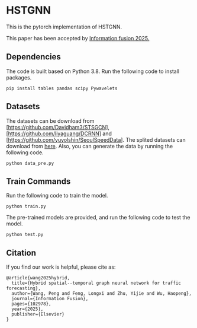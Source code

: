 # HSTGNN
This is the pytorch implementation of HSTGNN. 

This paper has been accepted by [Information fusion 2025.](https://doi.org/10.1016/j.inffus.2025.102978)


## Dependencies
The code is built based on Python 3.8. Run the following code to install packages.

```
pip install tables pandas scipy Pywavelets
```

## Datasets
The datasets can be download from [https://github.com/Davidham3/STSGCN], [https://github.com/liyaguang/DCRNN] and [https://github.com/yuyolshin/SeoulSpeedData]. The splited datasets can download from [here](https://pan.quark.cn/s/5ed91f4d60b5).
Also, you can generate the data by running the following code.
```
python data_pre.py
```

## Train Commands
Run the following code to train the model.

```
python train.py
```

The pre-trained models are provided, and run the following code to test the model.

```
python test.py
```
## Citation
If you find our work is helpful, please cite as:


```
@article{wang2025hybrid,
  title={Hybrid spatial--temporal graph neural network for traffic forecasting},
  author={Wang, Peng and Feng, Longxi and Zhu, Yijie and Wu, Haopeng},
  journal={Information Fusion},
  pages={102978},
  year={2025},
  publisher={Elsevier}
}
```
